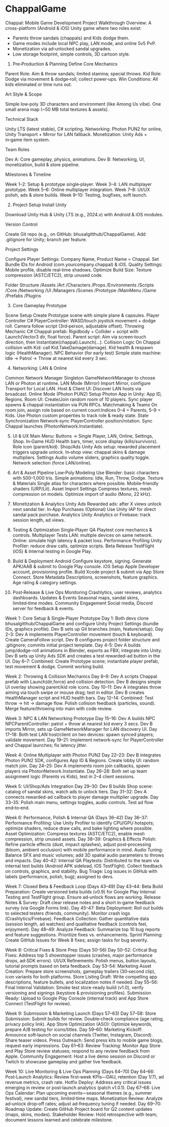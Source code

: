 # ChappalGame
Chappal: Mobile Game Development Project Walkthrough
Overview: A cross-platform (Android & iOS) Unity game where two roles exist: 
- Parents throw sandals (chappals) and Kids dodge them. 
- Game modes include local NPC play, LAN mode, and online 5v5 PvP. 
- Monetization via ad‑unlocked sandal upgrades. 
- Low storage footprint, simple controls, 3D cartoon style.

1. Pre‑Production & Planning
Define Core Mechanics


Parent Role: Aim & throw sandals; limited stamina; special throws.
Kid Role: Dodge via movement & dodge‑roll; collect power‑ups.
Win Conditions: All kids eliminated or time runs out.


Art Style & Scope


Simple low‑poly 3D characters and environment (like Among Us vibe).
One small arena map (~50 MB total textures & assets).


Technical Stack


Unity LTS (latest stable), C# scripting.
Networking: Photon PUN2 for online, Unity Transport + Mirror for LAN fallback.
Monetization: Unity Ads + in‑game item system.


Team Roles


Dev A: Core gameplay, physics, animations.
Dev B: Networking, UI, monetization, build & store pipeline.


Milestones & Timeline


Week 1–2: Setup & prototype single‑player.
Week 3–4: LAN multiplayer prototype.
Week 5–6: Online multiplayer integration.
Week 7–8: UI/UX polish, ads & store builds.
Week 9–10: Testing, bugfixes, soft launch.

2. Project Setup
Install Unity


Download Unity Hub & Unity LTS (e.g., 2024.x) with Android & iOS modules.


Version Control


Create Git repo (e.g., on GitHub: bhusalgitthub/ChappalGame).
Add .gitignore for Unity; branch per feature.


Project Settings


Configure Player Settings: Company Name, Product Name = Chappal.
Set Bundle IDs for Android (com.yourcompany.chappal) & iOS.
Quality Settings: Mobile profile, disable real‐time shadows.
Optimize Build Size: Texture compression (ASTC/ETC2), strip unused code.


Folder Structure
/Assets
  /Art
    /Characters
    /Props
    /Environments
  /Scripts
    /Core
    /Networking
    /UI
    /Managers
  /Scenes
    /Prototype
    /MainMenu
    /Game
  /Prefabs
  /Plugins

3. Core Gameplay Prototype


Scene Setup
Create Prototype scene with simple plane & capsules.
Player Controller
C# PlayerController: WASD/touch joystick movement + dodge roll.
Camera follow script (3rd‐person, adjustable offset).
Throwing Mechanic
C# Chappal prefab: Rigidbody + Collider + script with Launch(Vector3 dir, float force).
Parent script: Aim via screen‐touch direction, then Instantiate(chappal).Launch(...).
Collision Logic
On Chappal collision with Kid: call Kid.TakeDamage(damage).
Kid health & respawn logic (HealthManager).
NPC Behavior (for early test)
Simple state machine: Idle → Patrol → Throw at nearest kid every 3 sec.

4. Networking: LAN & Online


Common Network Manager
Singleton GameNetworkManager to choose LAN or Photon at runtime.
LAN Mode (Mirror)
Import Mirror, configure Transport for Local LAN.
Host & Client UI: Discover LAN hosts via broadcast.
Online Mode (Photon PUN2)
Setup Photon App in Unity: App ID, Regions.
Room UI: Create/Join random room of 10 players.
Sync player spawns & chappal instantiation via PUN RPCs.
Matchmaking & Teams
On room join, assign role based on current count:Indices 0–4 = Parents, 5–9 = Kids.
Use Photon custom properties to track role & ready state.
State Synchronization
Network‐sync PlayerController position/rotation.
Sync Chappal launches (PhotonNetwork.Instantiate).

5. UI & UX
Main Menu: Buttons → Single Player, LAN, Online, Settings, Shop.
In‐Game HUD
Health bars, timer, score display (kills/survivors).
Role icon (parent/kid).
Shop/Ads
Unity Ads setup: rewarded placement triggers upgrade unlock.
In‐shop view: chappal skins & damage multipliers.
Settings
Audio volume sliders, graphics quality toggle.
Network selection (force LAN/online).

6. Art & Asset Pipeline
Low‑Poly Modeling
Use Blender: basic characters with 500–1,000 tris.
Simple animations: Idle, Run, Throw, Dodge.
Texture & Materials
Single atlas for characters where possible.
Mobile‐friendly shaders (URP/Lit).
Asset Import Settings
Compress textures, mesh compression on models.
Optimize import of audio (Mono, 22 kHz).

7. Monetization & Analytics
Unity Ads
Rewarded ads: after X views unlock next sandal tier.
In‑App Purchases (Optional)
Use Unity IAP for direct sandal pack purchase.
Analytics
Unity Analytics or Firebase: track session length, ad views.

8. Testing & Optimization
Single‑Player QA
Playtest core mechanics & controls.
Multiplayer Tests
LAN: multiple devices on same network.
Online: simulate high latency & packet loss.
Performance Profiling
Unity Profiler: reduce draw calls, optimize scripts.
Beta Release
TestFlight (iOS) & Internal testing in Google Play.

9. Build & Deployment
Android
Configure keystore, signing.
Generate APK/AAB & submit to Google Play console.
iOS
Setup Apple Developer account, provisioning profile.
Build Xcode project & submit via App Store Connect.
Store Metadata
Descriptions, screenshots, feature graphics.
Age rating & category settings.

10. Post‑Release & Live Ops
Monitoring
Crashlytics, user reviews, analytics dashboards.
Updates & Events
Seasonal maps, sandal skins, limited‑time modes.
Community Engagement
Social media, Discord server for feedback & events.





Week 1: Core Setup & Single‑Player Prototype
Day 1:
Both devs clone bhusalgitthub/ChappalGame and configure Unity Project Settings (bundle IDs, graphics profile).
Dev B sets up Git branches (main, feature/setup).
Day 2–3:
Dev A implements PlayerController movement (touch & keyboard). Create CameraFollow script.
Dev B configures project folder structure and .gitignore; commits initial project template.
Day 4–5:
Dev A builds jump/dodge-roll animations in Blender, exports as FBX; integrate into Unity.
Dev B sets up Unity Ads SDK and creates a test rewarded-ad button in the UI.
Day 6–7:
Combined: Create Prototype scene; instantiate player prefab, test movement & dodge. Commit working build.

Week 2: Throwing & Collision Mechanics
Day 8–9:
Dev A scripts Chappal prefab with Launch(dir,force) and collision detection.
Dev B designs simple UI overlay showing parent/kid role icons.
Day 10–11:
Dev A integrates throw aiming via touch swipe or mouse drag; test in editor.
Dev B creates HealthManager script and HUD health bars.
Day 12–14:
Combined: Test throw → hit → damage flow. Polish collision feedback (particles, sound).
Merge feature/throwing into main with code review.

Week 3: NPC & LAN Networking Prototype
Day 15–16:
Dev A builds NPC NPCParentController: patrol + throw at nearest kid every 3 secs.
Dev B imports Mirror, sets up GameNetworkManager for LAN discovery UI.
Day 17–18:
Both test LAN host/client on two devices: spawn synced players; validate movement.
Day 19–21:
Implement network‐sync for PlayerController and Chappal launches; fix latency jitter.

Week 4: Online Multiplayer with Photon PUN2
Day 22–23:
Dev B integrates Photon PUN2 SDK, configures App ID & Regions.
Create lobby UI: random match join.
Day 24–25:
Dev A implements room join callbacks, spawn players via PhotonNetwork.Instantiate.
Day 26–28:
Both set up team assignment logic (Parents vs Kids), test in 2–4 client sessions.

Week 5: UI/Shop/Ads Integration
Day 29–30:
Dev B builds Shop scene: catalog of sandal skins, watch ads to unlock tiers.
Day 31–32:
Dev A connects rewarded-ad callback to player damage multiplier upgrade.
Day 33–35:
Polish main menu, settings toggles, audio controls. Test ad flow end‑to‑end.

Week 6: Performance, Polish & Internal QA (Days 36–42)
Day 36–37:
Performance Profiling: Use Unity Profiler to identify CPU/GPU hotspots; optimize shaders, reduce draw calls, and bake lighting where possible.
Asset Optimization: Compress textures (ASTC/ETC2), enable mesh compression, strip unused assets.
Day 38–39:
Graphics & Effects Polish: Refine particle effects (dust, impact splashes), adjust post‑processing (bloom, ambient occlusion) with mobile performance in mind.
Audio Tuning: Balance SFX and music volumes; add 3D spatial audio parameters to throws and impacts.
Day 40–42:
Internal QA Playtests: Distributed to the team via internal test builds (Android APK sideload, iOS TestFlight). Collect feedback on controls, graphics, and stability.
Bug Triage: Log issues in GitHub with labels (performance, polish, bug); assigned to devs.

Week 7: Closed Beta & Feedback Loop (Days 43–49)
Day 43–44:
Beta Build Preparation: Create versioned beta builds (v0.9) for Google Play Internal Testing and TestFlight group. Ensure ad‑unlock flows are working.
Release Notes & Survey: Draft clear release notes and a short in‑game feedback survey (via Google Forms link).
Day 45–47:
Beta Deployment: Roll out builds to selected testers (friends, community). Monitor crash logs (Crashlytics/Firebase).
Feedback Collection: Gather quantitative data (session length, ad watches) and qualitative feedback (controls feel, enjoyment).
Day 48–49:
Analyze Feedback: Summarize top 10 bug reports and feature suggestions. Prioritize fixes vs. enhancements.
Sprint Planning: Create GitHub Issues for Week 8 fixes; assign tasks for bug severity. 

Week 8: Critical Fixes & Store Prep (Days 50–56)
Day 50–52:
Critical Bug Fixes: Address top 5 showstopper issues (crashes, major performance drops, ad‑SDK errors).
UI/UX Refinements: Polish menus, button layouts, tutorial prompts based on beta feedback.
Day 53–54:
Marketing Asset Creation: Prepare store screenshots, gameplay trailers (30‑second clip), icon variants for both platforms.
Store Listing Draft: Write compelling app descriptions, feature bullets, and localization notes if needed.
Day 55–56:
Final Internal Validation: Smoke test store-ready build (v1.0), verify versioning and signings (keystore & provisioning profiles).
Submission Ready: Upload to Google Play Console (internal track) and App Store Connect (TestFlight for review).

Week 9: Submission & Marketing Launch (Days 57–63)
Day 57–58:
Store Submission: Submit builds for review. Double‑check compliance (age rating, privacy policy link).
App Store Optimization (ASO): Optimize keywords, prepare A/B testing for icons/titles.
Day 59–60:
Marketing Kickoff: Announce soft‑launch on social channels (Twitter, Instagram, Discord). Share teaser videos.
Press Outreach: Send press kits to mobile game blogs, request early impressions.
Day 61–63:
Review Tracking: Monitor App Store and Play Store review statuses; respond to any review feedback from Apple.
Community Engagement: Host a live demo session on Discord or Twitch to showcase gameplay and gather live feedback.

Week 10: Live Monitoring & Live Ops Planning (Days 64–70)
Day 64–66:
Post‑Launch Analytics: Review first‑week KPIs—DAU, retention (Day 1/7), ad revenue metrics, crash rate.
Hotfix Deploy: Address any critical issues emerging in review or post‑launch analytics (patch v1.0.1).
Day 67–68:
Live Ops Calendar: Plan upcoming events—seasonal themes (e.g., summer festival), new sandal tiers, limited‑time maps.
Monetization Review: Analyze ad‑unlock drop‑off rates; adjust ad‑frequency tuning if needed.
Day 69–70:
Roadmap Update: Create GitHub Project board for Q2 content updates (maps, skins, modes).
Stakeholder Review: Hold retrospective with team; document lessons learned and celebrate milestone.

